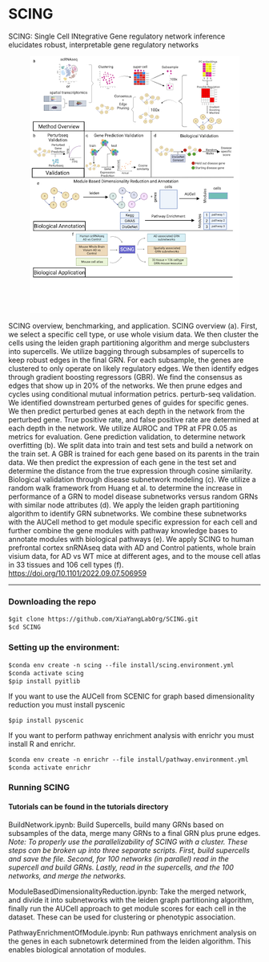# SCING
SCING: Single Cell INtegrative Gene regulatory network inference elucidates robust, interpretable gene regulatory networks

<p align="center">
  <img src="https://github.com/XiaYangLabOrg/SCING/blob/main/img/SCING.overview.png">
</p>

SCING overview, benchmarking, and application. SCING overview (a). First, we select a specific cell type, or use whole visium data. We then cluster the cells using the leiden graph partitioning algorithm and merge subclusters into supercells. We utilize bagging through subsamples of supercells to keep robust edges in the final GRN. For each subsample, the genes are clustered to only operate on likely regulatory edges. We then identify edges through gradient boosting regressors (GBR). We find the consensus as edges that show up in 20% of the networks. We then prune edges and cycles using conditional mutual information petrics. perturb-seq validation. We identified downstream perturbed genes of guides for specific genes. We then predict perturbed genes at each depth in the network from the perturbed gene. True positive rate, and false positive rate are determined at each depth in the network. We utilize AUROC and TPR at FPR 0.05 as metrics for evaluation. Gene prediction validation, to determine network overfitting (b). We split data into train and test sets and build a network on the train set. A GBR is trained for each gene based on its parents in the train data. We then predict the expression of each gene in the test set and determine the distance from the true expression through cosine similarity. Biological validation through disease subnetwork modeling (c). We utilize a random walk framework from Huang et al. to determine the increase in performance of a GRN to model disease subnetworks versus random GRNs with similar node attributes (d). We apply the leiden graph partitioning algorithm to identify GRN subnetworks. We combine these subnetworks with the AUCell method to get module specific expression for each cell and further combine the gene modules with pathway knowledge bases to annotate modules with biological pathways (e). We apply SCING to human prefrontal cortex snRNAseq data with AD and Control patients, whole brain visium data, for AD vs WT mice at different ages, and to the mouse cell atlas in 33 tissues and 106 cell types (f).  https://doi.org/10.1101/2022.09.07.506959  

  
  ---
  ### Downloading the repo  
  ``` 
  $git clone https://github.com/XiaYangLabOrg/SCING.git
  $cd SCING
  ```  
  
  ### Setting up the environment:
  ``` 
  $conda env create -n scing --file install/scing.environment.yml  
  $conda activate scing
  $pip install pyitlib  
  ```
  
  If you want to use the AUCell from SCENIC for graph based dimensionality reduction you must install pyscenic  
  ```
  $pip install pyscenic
  ```
  If you want to perform pathway enrichment analysis with enrichr you must install R and enrichr. 
  ```  
  $conda env create -n enrichr --file install/pathway.environment.yml
  $conda activate enrichr
  ```
  
  ### Running SCING  
  #### Tutorials can be found in the tutorials directory  
  BuildNetwork.ipynb: Build Supercells, build many GRNs based on subsamples of the data, merge many GRNs to a final GRN plus prune edges.  
  *Note: To properly use the parallelizability of SCING with a cluster. These steps can be broken up into three separate scripts. First, build supercells and save the file. Second, for 100 networks (in parallel) read in the supercell and build GRNs. Lastly, read in the supercells, and the 100 networks, and merge the networks.*  
    
  ModuleBasedDimensionalityReduction.ipynb: Take the merged network, and divide it into subnetworks with the leiden graph partitioning algorithm, finally run the AUCell approach to get module scores for each cell in the dataset. These can be used for clustering or phenotypic association.  
    
  PathwayEnrichmentOfModule.ipynb: Run pathways enrichment analysis on the genes in each subnetowrk determined from the leiden algorithm. This enables biological annotation of modules.  
